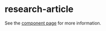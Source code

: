 # research-article

See the [component page](https://refgenomics.github.io/research-article) for more information.

